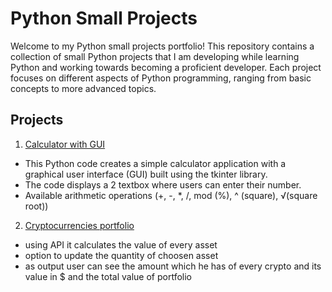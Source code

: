 # Python Small Projects 

Welcome to my Python small projects portfolio! 
This repository contains a collection of small Python projects that I am developing while learning Python and working towards becoming a proficient developer.
Each project focuses on different aspects of Python programming, ranging from basic concepts to more advanced topics.


## Projects

1. [Calculator with GUI](https://github.com/pgnikolov/python-small-projects/tree/main/calculator_gui)
 - This Python code creates a simple calculator application with a graphical user interface (GUI) built using the tkinter library.
 - The code displays a 2 textbox where users can enter their number.
 - Available arithmetic operations (+, -, *, /, mod (%), ^ (square), √(square root))
2. [Cryptocurrencies portfolio](https://github.com/pgnikolov/python-small-projects/tree/main/stocks-currencies-projects/crypto-portfolio)
 - using API it calculates the value of every asset
 - option to update the quantity of choosen asset
 - as output user can see the amount which he has of every crypto and its value in $ and the total value of portfolio
